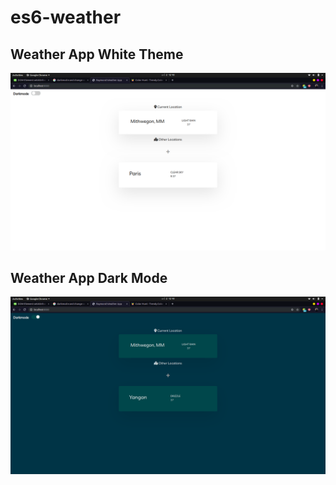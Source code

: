 # es6-weather

## Weather App White Theme

<img src='./weather-white.png' />

## Weather App Dark Mode

<img src='./weather-darkmode.png' />
